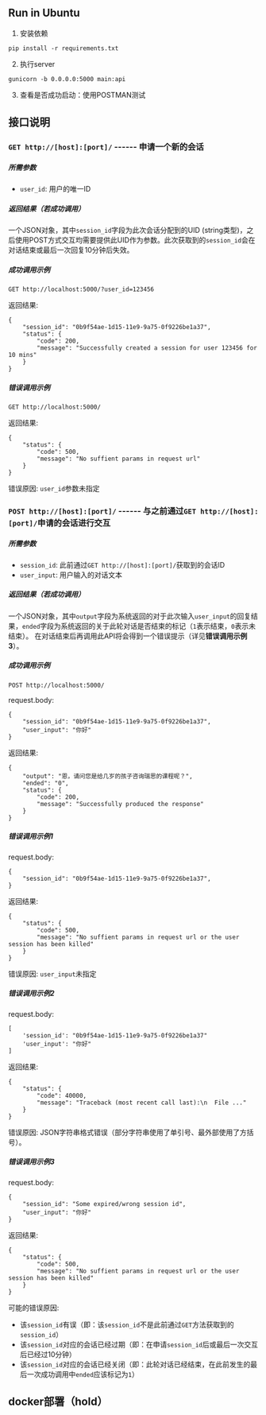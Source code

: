 Run in Ubuntu
-------------

1. 安装依赖
```
pip install -r requirements.txt
```
2. 执行server
```
gunicorn -b 0.0.0.0:5000 main:api
```
3. 查看是否成功启动：使用POSTMAN测试

接口说明
--------
### `GET http://[host]:[port]/` ------ 申请一个新的会话

##### 所需参数
* `user_id`: 用户的唯一ID

##### 返回结果（若成功调用）
一个JSON对象，其中`session_id`字段为此次会话分配到的UID (string类型)，之后使用POST方式交互均需要提供此UID作为参数。此次获取到的`session_id`会在对话结束或最后一次回复10分钟后失效。

##### 成功调用示例
```
GET http://localhost:5000/?user_id=123456
```
返回结果:
```
{
    "session_id": "0b9f54ae-1d15-11e9-9a75-0f9226be1a37",
    "status": {
        "code": 200,
        "message": "Successfully created a session for user 123456 for 10 mins"
    }
}
```

##### 错误调用示例
```
GET http://localhost:5000/
```
返回结果:
```
{
    "status": {
        "code": 500,
        "message": "No suffient params in request url"
    }
}
```
错误原因: `user_id`参数未指定

### `POST http://[host]:[port]/` ------ 与之前通过`GET http://[host]:[port]/`申请的会话进行交互

##### 所需参数
* `session_id`: 此前通过`GET http://[host]:[port]/`获取到的会话ID
* `user_input`: 用户输入的对话文本

##### 返回结果（若成功调用）
一个JSON对象，其中`output`字段为系统返回的对于此次输入`user_input`的回复结果，`ended`字段为系统返回的关于此轮对话是否结束的标记（`1`表示结束，`0`表示未结束）。
在对话结束后再调用此API将会得到一个错误提示（详见**错误调用示例3**）。

##### 成功调用示例
```
POST http://localhost:5000/
```
request.body:
```
{
    "session_id": "0b9f54ae-1d15-11e9-9a75-0f9226be1a37",
    "user_input": "你好"
}
```
返回结果:
```
{
    "output": "恩，请问您是给几岁的孩子咨询瑞思的课程呢？",
    "ended": "0",
    "status": {
        "code": 200,
        "message": "Successfully produced the response"
    }
}
```

##### 错误调用示例1
request.body:
```
{
    "session_id": "0b9f54ae-1d15-11e9-9a75-0f9226be1a37",
}
```
返回结果:
```
{
    "status": {
        "code": 500,
        "message": "No suffient params in request url or the user session has been killed"
    }
}
```
错误原因: `user_input`未指定

##### 错误调用示例2
request.body:
```
[
    'session_id': "0b9f54ae-1d15-11e9-9a75-0f9226be1a37"
    'user_input': "你好"
]
```
返回结果:
```
{
    "status": {
        "code": 40000,
        "message": "Traceback (most recent call last):\n  File ..."
    }
}
```
错误原因: JSON字符串格式错误（部分字符串使用了单引号、最外部使用了方括号）。

##### 错误调用示例3
request.body:
```
{
    "session_id": "Some expired/wrong session id",
    "user_input": "你好"
}
```
返回结果:
```
{
    "status": {
        "code": 500,
        "message": "No suffient params in request url or the user session has been killed"
    }
}
```
可能的错误原因:
* 该`session_id`有误（即：该`session_id`不是此前通过`GET`方法获取到的`session_id`）
* 该`session_id`对应的会话已经过期（即：在申请`session_id`后或最后一次交互后已经过10分钟）
* 该`session_id`对应的会话已经关闭（即：此轮对话已经结束，在此前发生的最后一次成功调用中`ended`应该标记为`1`）

docker部署（hold）
------------------

